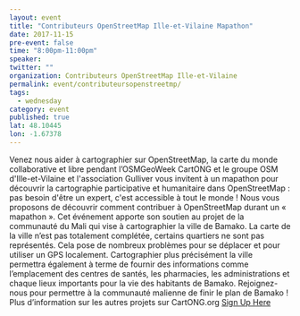 ```yaml
---
layout: event 
title: "Contributeurs OpenStreetMap Ille-et-Vilaine Mapathon"
date: 2017-11-15
pre-event: false
time: "8:00pm-11:00pm"
speaker:
twitter: ""
organization: Contributeurs OpenStreetMap Ille-et-Vilaine
permalink: event/contributeursopenstreetmp/
tags:
  - wednesday 
category: event
published: true
lat: 48.10445
lon: -1.67378
---
```


Venez nous aider à cartographier sur OpenStreetMap, la carte du monde collaborative et libre pendant l’OSMGeoWeek CartONG et le groupe OSM d'Ille-et-Vilaine et l'association Gulliver vous invitent à un mapathon pour découvrir la cartographie participative et humanitaire dans OpenStreetMap : pas besoin d'être un expert, c'est accessible à tout le monde ! Nous vous proposons de découvrir comment contribuer à OpenStreetMap durant un « mapathon ». Cet événement apporte son soutien au projet de la communauté du Mali qui vise à cartographier la ville de Bamako. La carte de la ville n’est pas totalement complétée, certains quartiers ne sont pas représentés. Cela pose de nombreux problèmes pour se déplacer et pour utiliser un GPS localement. Cartographier plus précisément la ville permettra également à terme de fournir des informations comme l’emplacement des centres de santés, les pharmacies, les administrations et chaque lieux importants pour la vie des habitants de Bamako. Rejoignez-nous pour permettre à la communauté malienne de finir le plan de Bamako ! Plus d’information sur les autres projets sur CartONG.org
[Sign Up Here](https://www.eventbrite.com/e/billets-mapathon-osmgeoweek-rennes-maison-de-la-consommation-et-de-lenvironnement-39392937336)
